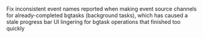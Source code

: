 Fix inconsistent event names reported when making event source channels for already-completed bgtasks (background tasks), which has caused a stale progress bar UI lingering for bgtask operations that finished too quickly
